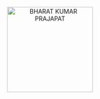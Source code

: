 <p align="center">
  <img src="https://media.giphy.com/media/RbDKaczqWovIugyJmW/giphy.gif" alt="BHARAT KUMAR PRAJAPAT" width="200px" />
</p>
